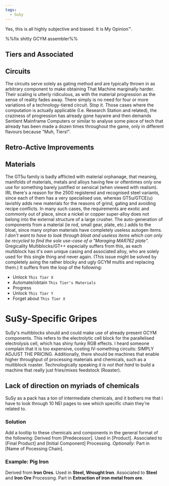 ```yaml
---
tags:
  - SuSy
---
```

Yes, this is all highly subjective and biased. It is My Opinion™.

%%fix shitty GCYM assembler%%

## Tiers and Associated

## Circuits
The circuits serve solely as gating method and are typically thrown in as arbitrary component to make obtaining That Machine marginally harder. Their scaling is utterly ridiculous, as with the material progression as the sense of reality fades away. 
There simply is no need for four or more variations of a technology-tiered circuit. Stop it. 
Those cases where the computation is actually applicable (I.e. Research Station and related), the craziness of progression has already gone haywire and then demands Sentient Mainframe Computers or similar to analyse some piece of tech that already has been made a dozen times throughout the game, only in different flavours because "Muh, Tiers!". 
## Retro-Active Improvements
## Materials
The GT5u family is badly afflicted with material orphanage, that meaning, manifolds of materials, metals and alloys having few or oftentimes only one use for something barely justified or sensical (when viewed with realism). 
IRL there's a reason for the 2500 registered and recognised steel variants, since each of them has a very specialised use, whereas GT5u/GTCE(u) lavishly adds new materials for the reasons of grind, gating and avoiding recipe conflicts. 
In many such cases, the requirements are exotic and commonly out of place, since a nickel or copper super-alloy does not belong into the external structure of a large crusher.
The auto-generation of components from a material (ie rod, small gear, plate, etc.) adds to the bloat, since many orphan materials have completely useless autogen items.
	*I don't want to have to look through bloat and useless items which can only be recycled to find the sole use-case of a "Maraging MAR762 plate".*
Gregicality Multiblocks/GT++ especially suffers from this, as each multiblock has it's own unique casing and associated alloy, who are solely used for this single thing and never again. 
	(This issue might be solved by completely axing the rather blocky and ugly GCYM multis and replacing them.)
It suffers from the loop of the following:
- Unlock `This Tier X`
- Automate/obtain `This Tier's Materials`
- Progress
- Unlock `This Tier Y`
- Forget about `This Tier X`
# SuSy-Specific Gripes 

SuSy's multiblocks should and could make use of already present GCYM components. This refers to the electrolytic cell block for the parallelised electrolysis cell, which has shiny funky RGB effects. 
I heard someone complain that it is too expensive, costing IV-something circuits: SIMPLY ADJUST THE PRICING.
Additionally, there should be machines that enable higher throughput of processing materials and chemicals, such as a multiblock roaster. 
Technologically speaking *it is not that hard* to build a machine that really just fries/mixes feedstock (Roaster). 
## Lack of direction on myriads of chemicals
SuSy as a pack has a ton of intermediate chemicals, and it bothers me that i have to look through 10 NEI pages to see which specific chain they're related to.
### Solution
Add a tooltip to these chemicals and components in the general format of the following:
	Derived from \[Predecessor].
	Used in \[Product]. 
	Associated to \[Final Product] and \[Initial Component] Processing.
	*Optionally:*
	Part in \[Name of Pocessing Chain].
### Example: Pig Iron
 Derived from **Iron Ores**.
 Used in **Steel, Wrought Iron**. 
 Associated to **Steel** and **Iron Ore** Processing.
 Part in **Extraction of iron metal from ore**. 